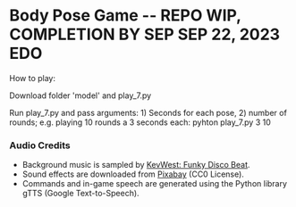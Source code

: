 # Body Pose Game -- REPO WIP, COMPLETION BY SEP SEP 22, 2023 EDO
How to play:

Download folder 'model' and  play_7.py

Run play_7.py and pass arguments: 1) Seconds for each pose, 2) number of rounds; e.g. playing 10 rounds a 3 seconds each: pyhton play_7.py 3 10

### Audio Credits
- Background music is sampled by [KevWest: Funky Disco Beat](https://www.looperman.com/loops/detail/332124/funky-disco-beat-free-123bpm-disco-drum-loop).
- Sound effects are downloaded from [Pixabay](https://pixabay.com/) (CC0 License).
- Commands and in-game speech are generated using the Python library gTTS (Google Text-to-Speech).
